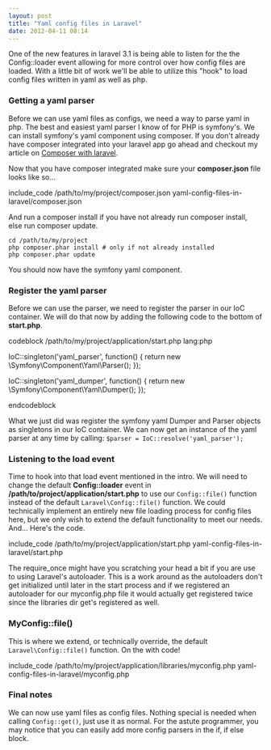 ```yaml
---
layout: post
title: "Yaml config files in Laravel"
date: 2012-04-11 08:14
---
```


One of the new features in laravel 3.1 is being able to listen for the the Config::loader event
allowing for more control over how config files are loaded. With a little bit of work we'll
be able to utilize this "hook" to load config files written in yaml as well as php.
<!--more-->

### Getting a yaml parser

Before we can use yaml files as configs, we need a way to parse yaml in php. The best
and easiest yaml parser I know of for PHP is symfony's. We can install symfony's yaml
component using composer. If you don't already have composer integrated into your laravel
app go ahead and checkout my article on
[Composer with laravel](http://www.keithloy.me/2012/04/composer-with-laravel/).

Now that you have composer integrated make sure your **composer.json** file looks like so...

include_code /path/to/my/project/composer.json yaml-config-files-in-laravel/composer.json

And run a composer install if you have not already run composer install, else run composer
update.

    cd /path/to/my/project
    php composer.phar install # only if not already installed
    php composer.phar update

You should now have the symfony yaml component.

### Register the yaml parser

Before we can use the parser, we need to register the parser in our IoC container.
We will do that now by adding the following code to the bottom of **start.php**.

codeblock /path/to/my/project/application/start.php lang:php

IoC::singleton('yaml_parser', function()
{
    return new \Symfony\Component\Yaml\Parser();
});

IoC::singleton('yaml_dumper', function()
{
    return new \Symfony\Component\Yaml\Dumper();
});

endcodeblock

What we just did was register the symfony yaml Dumper and Parser objects as singletons
in our IoC container. We can now get an instance of the yaml parser at any time by calling: `$parser = IoC::resolve('yaml_parser');`

### Listening to the load event

Time to hook into that load event mentioned in the intro. We will need to change the
default **Config::loader** event in **/path/to/project/application/start.php** to use
our `Config::file()` function instead of the default `Laravel\Config::file()`
function. We could technically implement an entirely new file loading process for config
files here, but we only wish to extend the default functionality to meet our needs.
And... Here's the code.

include_code /path/to/my/project/application/start.php yaml-config-files-in-laravel/start.php

The require_once might have you scratching your head a bit if you are use to using
Laravel's autoloader. This is a work around as the autoloaders don't get initialized
until later in the start process and if we registered an autoloader for our myconfig.php
file it would actually get registered twice since the libraries dir get's registered as
well.

### MyConfig::file()

This is where we extend, or technically override, the default `Laravel\Config::file()`
function. On the with code!

include_code /path/to/my/project/application/libraries/myconfig.php yaml-config-files-in-laravel/myconfig.php

### Final notes

We can now use yaml files as config files. Nothing special is needed when calling `Config::get()`,
just use it as normal. For the astute programmer, you may notice that you can easily
add more config parsers in the if, if else block.